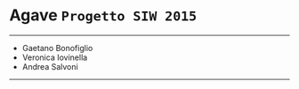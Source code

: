 # Agave `Progetto SIW 2015`

--------------
* Gaetano Bonofiglio
* Veronica Iovinella
* Andrea Salvoni

--------------

